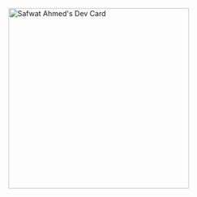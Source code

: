 <a href="https://app.daily.dev/safwatman"><img src="https://api.daily.dev/devcards/v2/devcard.png?type=default&r=nxo" width="356" alt="Safwat Ahmed's Dev Card"/></a>
